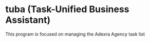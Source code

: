 # tuba (Task-Unified Business Assistant)
This program is focused on managing the Adexra Agency task list
